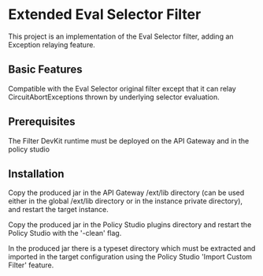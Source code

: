 # Extended Eval Selector Filter

This project is an implementation of the Eval Selector filter, adding an Exception relaying feature.

## Basic Features

Compatible with the Eval Selector original filter except that it can relay CircuitAbortExceptions thrown by underlying selector evaluation.

## Prerequisites

The Filter DevKit runtime must be deployed on the API Gateway and in the policy studio

## Installation

Copy the produced jar in the API Gateway /ext/lib directory (can be used either in the global /ext/lib directory or in the instance private directory), and restart the target instance.

Copy the produced jar in the Policy Studio plugins directory and restart the Policy Studio with the '-clean' flag.

In the produced jar there is a typeset directory which must be extracted and imported in the target configuration using the Policy Studio 'Import Custom Filter' feature.
